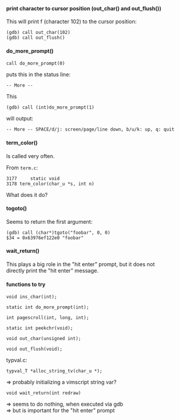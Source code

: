 #### print character to cursor position (out_char() and out_flush())

This will print f (character 102) to the cursor position:
```
(gdb) call out_char(102)
(gdb) call out_flush()
```

#### do_more_prompt()

```
call do_more_prompt(0)
```
puts this in the status line:
```
-- More --
```

This
```
(gdb) call (int)do_more_prompt(1)
```
will output:
```
-- More -- SPACE/d/j: screen/page/line down, b/u/k: up, q: quit
```

#### term_color()

Is called very often.

From `term.c`:
```
3177     static void
3178 term_color(char_u *s, int n)
```

What does it do?

#### togoto()

Seems to return the first argument:
```
(gdb) call (char*)tgoto("foobar", 0, 0)
$34 = 0x63976ef122e0 "foobar"
```

#### wait_return()

This plays a big role in the "hit enter" prompt, but it does not \
directly print the "hit enter" message.

#### functions to try

```
void ins_char(int);
```

```
static int do_more_prompt(int);
```

```
int pagescroll(int, long, int);
```

```
static int peekchr(void);
```

```
void out_char(unsigned int);
```
```
void out_flush(void);
```

typval.c:
```
typval_T *alloc_string_tv(char_u *);
```
=> probably initializing a vimscript string var?

```
void wait_return(int redraw)
```
=> seems to do nothing, when executed via gdb \
=> but is important for the "hit enter" prompt
